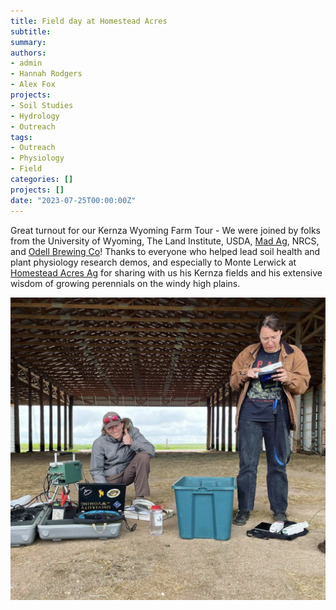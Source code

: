 ```yaml
---
title: Field day at Homestead Acres
subtitle: 
summary: 
authors:
- admin
- Hannah Rodgers
- Alex Fox
projects: 
- Soil Studies
- Hydrology
- Outreach
tags:
- Outreach
- Physiology
- Field
categories: []
projects: []
date: "2023-07-25T00:00:00Z"
---
```

Great turnout for our Kernza Wyoming Farm Tour - We were joined by folks from the 
University of Wyoming, The Land Institute, 
USDA, [Mad Ag](https://madagriculture.org/), NRCS, and [Odell Brewing Co](https://www.odellbrewing.com/)! Thanks to everyone who helped lead soil health and plant physiology research demos, and especially to Monte Lerwick at [Homestead Acres Ag](https://www.homesteadacresag.com/) for sharing with us his Kernza fields and his extensive wisdom of growing perennials on the windy high plains.

![](./alex_jade.png)